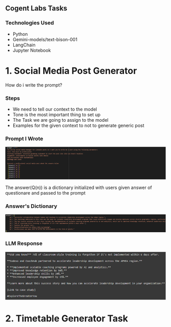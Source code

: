 <h2>Cogent Labs Tasks</h2>
<h3>Technologies Used</h3>
<ul>
  <li>Python</li>
  <li>Gemini-models/text-bison-001</li>
  <li>LangChain</li>
  <li>Jupyter Notebook</li>
</ul>
<h1>1. Social Media Post Generator</h1>

<p>How do i write the prompt?</p>

<h3>Steps</h3>
<ul>
<li>We need to tell our context to the model</li>
<li>Tone is the most important thing to set up</li>
<li>The Task we are going to assign to the model</li>
<li>Examples for the given context to not to generate generic post</li>
</ul>

<h3>Prompt I Wrote</h3>
<img src="prompt.png" alt="Prompt">

<p>The answer(Q(n)) is a dictionary initialized with users given answer of questionare and passed to the prompt</p>

<h3>Answer's Dictionary</h3>
<img src="answers.png" alt="Answer's Dict">

<h3>LLM Response</h3>
<img src="Response.png" alt="Response">

<h1>2. Timetable Generator Task</h1>


